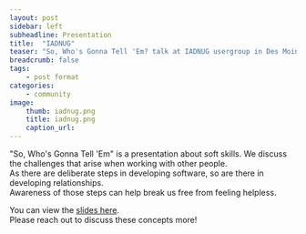 ```yaml
---
layout: post
sidebar: left
subheadline: Presentation
title:  "IADNUG"
teaser: "So, Who's Gonna Tell 'Em? talk at IADNUG usergroup in Des Moines, IA"
breadcrumb: false
tags:
    - post format
categories:
    - community
image:
    thumb: iadnug.png
    title: iadnug.png
    caption_url: 
---
```

"So, Who's Gonna Tell 'Em" is a presentation about soft skills.  We discuss the challenges that arise when working with other people.  
As there are deliberate steps in developing software, so are there in developing relationships.  
Awareness of those steps can help break us free from feeling helpless.

You can view the <a href='https://docs.google.com/presentation/d/1Dj2DcN1_EYGbLRdhnA5AaSochs3FBJhiaSxr_uI9B2Q/edit?usp=sharing' target='new'>slides here</a>.  
Please reach out to discuss these concepts more!